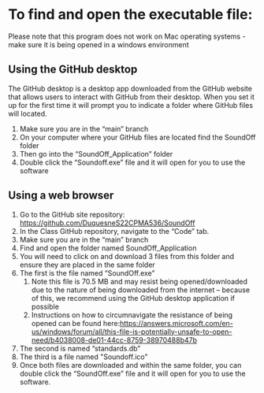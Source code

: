 # To find and open the executable file: 

Please note that this program does not work on Mac operating systems  - make sure it is being opened in a windows environment 

## Using the GitHub desktop 
The GitHub desktop is a desktop app downloaded from the GitHub website that allows users to interact with GitHub from their desktop. When you set it up for the first time it will prompt you to indicate a folder where GitHub files will located. 

1.	Make sure you are in the “main” branch
2.	On your computer where your GitHub files are located find the SoundOff folder
3.	Then go into the “SoundOff_Application” folder
4.	Double click the “Soundoff.exe” file and it will open for you to use the software


## Using a web browser 


1. Go to the GitHub site repository: https://github.com/DuquesneS22CPMA536/SoundOff
2. In the Class GitHub repository, navigate to the “Code” tab. 
3. Make sure you are in the “main” branch
4. Find and open the folder named SoundOff_Application 
5. You will need to click on and download 3 files from this folder and ensure they are placed in the same folder
6. The first is the file named “SoundOff.exe”
   1. Note this file is 70.5 MB and may resist being opened/downloaded due to the nature of being downloaded from the internet – because of this, we recommend using the GitHub desktop application if possible
   2. Instructions on how to circumnavigate the resistance of being opened can be found here:https://answers.microsoft.com/en-us/windows/forum/all/this-file-is-potentially-unsafe-to-open-need/b4038008-de01-44cc-8759-38970488b47b
7. The second is named “standards.db”
8. The third is a file named "Soundoff.ico"
9. Once both files are downloaded and within the same folder, you can double click the “SoundOff.exe” file and it will open for you to use the software.






